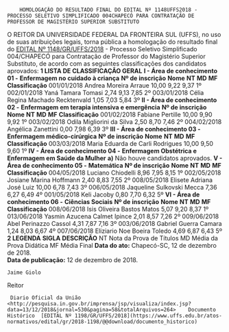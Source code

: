         HOMOLOGAÇÃO DO RESULTADO FINAL DO EDITAL Nº 1148UFFS2018 - PROCESSO SELETIVO SIMPLIFICADO 004CHAPECÓ PARA CONTRATAÇÃO DE PROFESSOR DE MAGISTÉRIO SUPERIOR SUBSTITUTO  

 O REITOR DA UNIVERSIDADE FEDERAL DA FRONTEIRA SUL (UFFS), no uso de suas atribuições legais, torna pública a homologação do resultado final do [EDITAL Nº 1148/GR/UFFS/2018](https://www.uffs.edu.br/atos-normativos/edital/gr/2018-1148) - Processo Seletivo Simplificado 004/CHAPECÓ para Contratação de Professor do Magistério Superior Substituto, de acordo com as seguintes classificações dos candidatos aprovados:  **1 LISTA DE CLASSIFICAÇÃO GERAL** **I - Área de conhecimento 01 -** **Enfermagem no cuidado à criança**     **Nº de inscrição**   **Nome**   **NT**   **MD**   **MF**   **Classificação**     001/01/2018   Andrea Moreira Arraue   10,00   9,22   9,37   1º     002/01/2018   Yaná Tamara Tomasi   2,74   9,13   7,85   2º     003/01/2018   Célia Regina Machado Recktenvald   1,05   7,03   5,84   3º     **II - Área de conhecimento 02 -** **Enfermagem em terapia intensiva e emergência**     **Nº de inscrição**   **Nome**   **NT**   **MD**   **MF**   **Classificação**     001/02/2018   Fabiane Pertille   10,00   9,90   9,92   1º     003/02/2018   Odila Migliorini da Silva   2,50   8,70   7,46   2º     004/02/2018   Angélica Zanettini   0,00   7,98   6,39   3º     **III - Área de conhecimento 03 -** **Enfermagem médico-cirúrgica**     **Nº de inscrição**   **Nome**   **NT**   **MD**   **MF**   **Classificação**     003/03/2018   Maria Eduarda de Carli Rodrigues   10,00   9,50   9,60   1º     **IV - Área de conhecimento 04 -** **Enfermagem Obstétrica e Enfermagem em Saúde da Mulher** **a)**  Não houve candidatos aprovados. **V - Área de conhecimento 05 -** **Matemática**     **Nº de inscrição**   **Nome**   **NT**   **MD**   **MF**   **Classificação**     004/05/2018   Luciano Chiodelli   8,96   7,95   8,15   1º     002/05/2018   Josiane Marina Hoffmann   2,40   8,83   7,55   2º     008/05/2018   Elisete Adriana José Luiz   10,00   6,78   7,43   3º     006/05/2018   Jaqueline Sulkovski Mecca   7,36   6,27   6,49   4º     001/05/2018   Keli Jacoby   0,80   7,70   6,32   5º     **VI - Área de conhecimento 06 -** **Ciências Sociais**     **Nº de inscrição**   **Nome**   **NT**   **MD**   **MF**   **Classificação**     008/06/2018   Isis Oliveira Bastos Matos   5,07   9,20   8,37   1º     013/06/2018   Yasmin Azucena Calmet Ipince   2,01   8,57   7,26   2º     009/06/2018   Abel Perinazzo Cassol   4,31   7,87   7,16   3º     003/06/2018   Gabriel Guerra Camara   1,24   8,03   6,67   4º     007/06/2018   Eliziario Noe Boeira Toledo   4,69   6,87   6,43   5º      **2 LEGENDA**     **SIGLA**   **DESCRIÇÃO**     NT   Nota da Prova de Títulos     MD   Média da Prova Didática     MF   Média Final          **Data do ato:** Chapecó-SC, 12 de dezembro de 2018.   
 **Data de publicação:**  12 de dezembro de 2018. 

    Jaime Giolo   
 Reitor 

     Diario Oficial da União <http://pesquisa.in.gov.br/imprensa/jsp/visualiza/index.jsp?data=13/12/2018&jornal=530&pagina=58&totalArquivos=264>    Documento Histórico  [EDITAL Nº 1198/GR/UFFS/2018](https://www.uffs.edu.br/atos-normativos/edital/gr/2018-1198/@@download/documento_historico)     
      